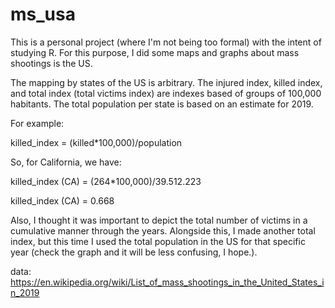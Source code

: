 # ms_usa

This is a personal project (where I'm not being too formal) with the intent of studying R. For this purpose, I did some maps and graphs about mass shootings is the US.

The mapping by states of the US is arbitrary. The injured index, killed index, and total index (total victims index) are indexes based of groups of 100,000 habitants. The total population per state is based on an estimate for 2019.

For example:

killed_index = (killed*100,000)/population

So, for California, we have:

killed_index (CA) = (264*100,000)/39.512.223

killed_index (CA) = 0.668

Also, I thought it was important to depict the total number of victims in a cumulative manner through the years. Alongside this, I made another total index, but this time I used the total population in the US for that specific year (check the graph and it will be less confusing, I hope.).

data: https://en.wikipedia.org/wiki/List_of_mass_shootings_in_the_United_States_in_2019
